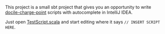 This project is a small sbt project that gives you an opportunity to write [docile-charge-point](https://github.com/NewMotion/docile-charge-point) scripts with autocomplete in IntelliJ IDEA.

Just open [TestScript.scala](src/main/scala/TestScript.scala) and start editing where it says `// INSERT SCRIPT HERE`.